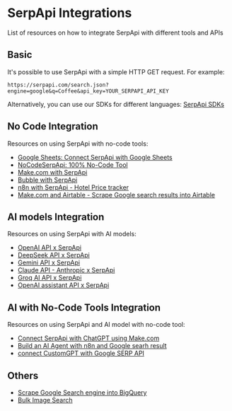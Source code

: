# SerpApi Integrations
List of resources on how to integrate SerpApi with different tools and APIs

## Basic
It's possible to use SerpApi with a simple HTTP GET request. For example:

```
https://serpapi.com/search.json?engine=google&q=Coffee&api_key=YOUR_SERPAPI_API_KEY
```

Alternatively, you can use our SDKs for different languages: [SerpApi SDKs](https://serpapi.com/integrations)

## No Code Integration
Resources on using SerpApi with no-code tools:

- [Google Sheets: Connect SerpApi with Google Sheets](https://serpapi.com/blog/connect-serp-api-with-google-sheet-no-code/)
- [NoCodeSerpApi: 100% No-Code Tool](https://nocodeserpapi.com/)
- [Make.com with SerpApi](https://serpapi.com/blog/announcing-serpapis-make-app/)
- [Bubble with SerpApi](https://serpapi.com/blog/introducing-serpapis-bubble-plugin/)
- [n8n with SerpApi - Hotel Price tracker](https://serpapi.com/blog/making-a-hotel-price-tracker-with-google-hotels-and-n8n/)
- [Make.com and Airtable - Scrape Google search results into Airtable](https://serpapi.com/blog/how-to-scrape-google-results-into-airtable/)


## AI models Integration
Resources on using SerpApi with AI models:

- [OpenAI API x SerpApi](https://serpapi.com/blog/connect-openai-with-external-apis-with-function-calling/)
- [DeepSeek API x SerpApi](https://serpapi.com/blog/connect-deepseek-api-with-the-internet-google-search-and-more/)
- [Gemini API x SerpApi](https://serpapi.com/blog/access-real-time-data-with-gemini-api-using-function-calling/)
- [Claude API - Anthropic x SerpApi](https://serpapi.com/blog/connecting-claude-ai-to-the-internet-using-function-calling/)
- [Groq AI API x SerpApi](https://serpapi.com/blog/connect-groq-ai-to-the-internet/)
- [OpenAI assistant API x SerpApi](https://serpapi.com/blog/connect-assistant-api-to-the-internet-openai-x-google/)

## AI with No-Code Tools Integration
Resources on using SerpApi and AI model with no-code tool:

- [Connect SerpApi with ChatGPT using Make.com](https://serpapi.com/blog/no-code-guide-to-connect-serpapi-with-chatgpt/)
- [Build an AI Agent with n8n and Google searh result](https://serpapi.com/blog/how-to-build-an-ai-agent-with-n8n-and-live-google-search-data/)
- [connect CustomGPT with Google SERP API](https://serpapi.com/blog/how-to-connect-chatgpt-to-the-internet/)

## Others

- [Scrape Google Search engine into BigQuery](https://serpapi.com/blog/scrape-google-search-engine-data-into-bigquery/)
- [Bulk Image Search](https://bulkimagesearch.com/)
